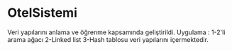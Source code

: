 # OtelSistemi
Veri yapılarını anlama ve öğrenme kapsamında geliştirildi.
Uygulama  :
1-2'li arama ağacı
2-Linked list
3-Hash tablosu 
veri yapılarını içermektedir.
